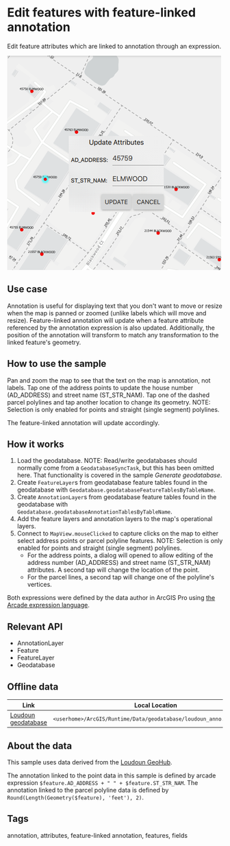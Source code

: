 # Edit features with feature-linked annotation

Edit feature attributes which are linked to annotation through an expression.

![](screenshot.png)

## Use case

Annotation is useful for displaying text that you don't want to move or resize when the map is panned or zoomed (unlike labels which will move and resize). Feature-linked annotation will update when a feature attribute referenced by the annotation expression is also updated. Additionally, the position of the annotation will transform to match any transformation to the linked feature's geometry.

## How to use the sample

Pan and zoom the map to see that the text on the map is annotation, not labels. Tap one of the address points to update the house number (AD_ADDRESS) and street name (ST_STR_NAM). Tap one of the dashed parcel polylines and tap another location to change its geometry. NOTE: Selection is only enabled for points and straight (single segment) polylines.

The feature-linked annotation will update accordingly.

## How it works

1. Load the geodatabase. NOTE: Read/write geodatabases should normally come from a `GeodatabaseSyncTask`, but this has been omitted here. That functionality is covered in the sample *Generate geodatabase*.
2. Create `FeatureLayer`s from geodatabase feature tables found in the geodatabase with `Geodatabase.geodatabaseFeatureTablesByTableName`.
3. Create `AnnotationLayer`s from geodatabase feature tables found in the geodatabase with `Geodatabase.geodatabaseAnnotationTablesByTableName`.
4. Add the feature layers and annotation layers to the map's operational layers.
5. Connect to `MapView.mouseClicked` to capture clicks on the map to either select address points or parcel polyline features.  NOTE: Selection is only enabled for points and straight (single segment) polylines.
    * For the address points, a dialog will opened to allow editing of the address number (AD_ADDRESS) and street name (ST_STR_NAM) attributes. A second tap will change the location of the point.
    * For the parcel lines, a second tap will change one of the polyline's vertices.

Both expressions were defined by the data author in ArcGIS Pro using [the Arcade expression language](https://developers.arcgis.com/arcade/).

## Relevant API

* AnnotationLayer
* Feature
* FeatureLayer
* Geodatabase

## Offline data

Link | Local Location
---------|-------|
|[Loudoun geodatabase](https://arcgisruntime.maps.arcgis.com/home/item.html?id=74c0c9fa80f4498c9739cc42531e9948)|`<userhome>/ArcGIS/Runtime/Data/geodatabase/loudoun_anno.geodatabase`|

## About the data

This sample uses data derived from the [Loudoun GeoHub](https://geohub-loudoungis.opendata.arcgis.com/).

The annotation linked to the point data in this sample is defined by arcade expression `$feature.AD_ADDRESS + " " + $feature.ST_STR_NAM`. The annotation linked to the parcel polyline data is defined by `Round(Length(Geometry($feature), 'feet'), 2)`.

## Tags

annotation, attributes, feature-linked annotation, features, fields
